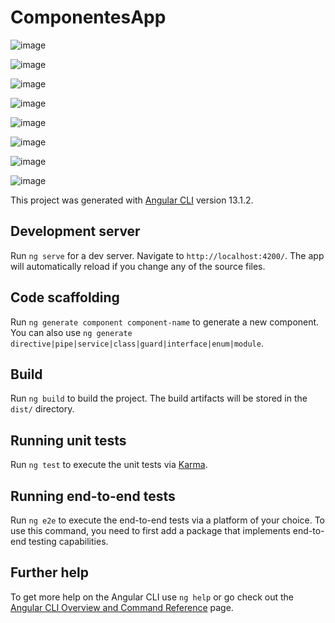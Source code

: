 # ComponentesApp

![image](https://user-images.githubusercontent.com/89861246/172027812-5ea414d0-caaa-491d-b328-1c8635d444db.png)

![image](https://user-images.githubusercontent.com/89861246/172027830-6df02add-72e4-4c51-88cb-6bcea7267a01.png)

![image](https://user-images.githubusercontent.com/89861246/172027851-f28e2db4-1c6b-4eff-9cf4-4e9a3d2c8b80.png)

![image](https://user-images.githubusercontent.com/89861246/172027870-76968bde-6e6a-4e5c-8a40-a0191fae495d.png)

![image](https://user-images.githubusercontent.com/89861246/172027885-4b3f2798-ab62-4557-98f2-2e4bdc367083.png)

![image](https://user-images.githubusercontent.com/89861246/172027933-8474d6b4-50af-4c89-b79f-a25433c26bec.png)

![image](https://user-images.githubusercontent.com/89861246/172027960-d50857b6-d8b7-4cad-aa2e-5fe33e211fab.png)

![image](https://user-images.githubusercontent.com/89861246/172027968-331280f7-fe3e-4a8d-a040-6371706f85c0.png)


This project was generated with [Angular CLI](https://github.com/angular/angular-cli) version 13.1.2.

## Development server

Run `ng serve` for a dev server. Navigate to `http://localhost:4200/`. The app will automatically reload if you change any of the source files.

## Code scaffolding

Run `ng generate component component-name` to generate a new component. You can also use `ng generate directive|pipe|service|class|guard|interface|enum|module`.

## Build

Run `ng build` to build the project. The build artifacts will be stored in the `dist/` directory.

## Running unit tests

Run `ng test` to execute the unit tests via [Karma](https://karma-runner.github.io).

## Running end-to-end tests

Run `ng e2e` to execute the end-to-end tests via a platform of your choice. To use this command, you need to first add a package that implements end-to-end testing capabilities.

## Further help

To get more help on the Angular CLI use `ng help` or go check out the [Angular CLI Overview and Command Reference](https://angular.io/cli) page.
